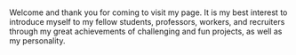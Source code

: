 # 
Welcome and thank you for coming to visit my page. It is my best interest to introduce myself to my fellow students, professors, workers, and recruiters through my great achievements of challenging and fun projects, as well as my personality. 
